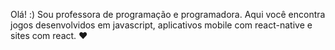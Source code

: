Olá! :)
Sou professora de programação e programadora. 
Aqui você encontra jogos desenvolvidos em javascript, aplicativos mobile com react-native e sites com react. &hearts;


<!--
**DayanaGromann/DayanaGromann** is a ✨ _special_ ✨ repository because its `README.md` (this file) appears on your GitHub profile.

Here are some ideas to get you started:

- 🔭 Sou professora de programação na Byju's Future School
- 🌱 Atualmente estou estudando node.js
- 👯 I’m looking to collaborate on ...
- 🤔 I’m looking for help with ...
- 💬 Ask me about ...
- 📫 How to reach me: ...
- 😄 Pronouns: ...
- ⚡ Fun fact: ...
-->
